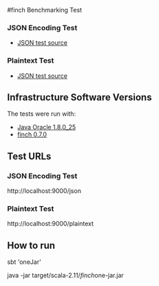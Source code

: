 #finch Benchmarking Test

### JSON Encoding Test

* [JSON test source](src/main/scala/example/Main.scala)

### Plaintext Test

* [JSON test source](src/main/scala/example/Main.scala)

## Infrastructure Software Versions
The tests were run with:

* [Java Oracle 1.8.0_25](http://www.oracle.com/technetwork/java/javase)
* [finch 0.7.0](https://github.com/finagle/finch)

## Test URLs
### JSON Encoding Test

http://localhost:9000/json

### Plaintext Test

http://localhost:9000/plaintext

## How to run
sbt 'oneJar'

java -jar target/scala-2.11/*finch*one-jar.jar

